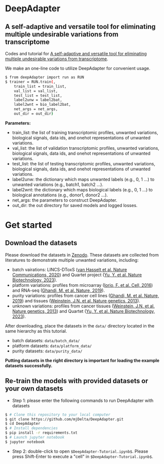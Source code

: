 # DeepAdapter
## A self-adaptive and versatile tool for eliminating multiple undesirable variations from transcriptome
Codes and tutorial for [A self-adaptive and versatile tool for eliminating multiple undesirable variations from transcriptome](https://www.biorxiv.org/content/10.1101/2024.02.04.578839v1).

We make an one-line code to utilize DeepAdapter for convenient usage.
```sh
$ from deepAdapter import run as RUN
$ trainer = RUN.train(,
    train_list = train_list,
    val_list = val_list,
    test_list = test_list,
    label2unw = label2bat,
    label2wnt = bio_label2bat,
    net_args = net_args,
    out_dir = out_dir)
```
**Parameters:**
* train_list: the list of training transcriptomic profiles, unwanted variations, biological signals, data ids, and onehot representations of unwanted variations.
* val_list: the list of validation transcriptomic profiles, unwanted variations, biological signals, data ids, and onehot representations of unwanted variations.
* test_list: the list of testing transcriptomic profiles, unwanted variations, biological signals, data ids, and onehot representations of unwanted variations.
* label2unw: the dictionary which maps unwanted labels (e.g., 0, 1 ...) to unwanted variations (e.g., batch1, batch2 ...).
* label2wnt: the dictionary which maps biological labels (e.g., 0, 1 ...) to biological annotations (e.g., donor1, donor2 ...).
* net_args: the parameters to construct DeepAdapter.
* out_dir: the out directory for saved models and logged losses.

# Get started
## Download the datasets
Please download the datasets in [Zenodo](https://zenodo.org/records/10494751).
These datasets are collected from literatures to demonstrate multiple unwanted variations, including:
* batch vairations: LINCS-DToxS ([van Hasselt et al. Nature Communications, 2020](https://www.nature.com/articles/s41467-020-18396-7)) and Quartet project ([Yu, Y. et al. Nature Biotechnology, 2023](https://www.nature.com/articles/s41587-023-01867-9)).
* platform variations: profiles from microarray ([Iorio, F. et al. Cell, 2016](https://www.cell.com/cell/pdf/S0092-8674(16)30746-2.pdf)) and RNA-seq ([Ghandi, M. et al. Nature, 2019](https://www.nature.com/articles/s41586-019-1186-3)).
* purity variations: profiles from cancer cell lines ([Ghandi, M. et al. Nature, 2019](https://www.nature.com/articles/s41586-019-1186-3)) and tissues ([Weinstein, J.N. et al. Nature genetics, 2013](https://www.nature.com/articles/ng.2764)).
* unknown variations: profiles from cancer tissues ([Weinstein, J.N. et al. Nature genetics, 2013](https://www.nature.com/articles/ng.2764)) and Quartet ([Yu, Y. et al. Nature Biotechnology, 2023](https://www.nature.com/articles/s41587-023-01867-9)).

After downloading, place the datasets in the `data/` directory located in the same hierarchy as this tutorial.
* batch datasets: `data/batch_data/`
* platform datasets: `data/platform_data/`
* purity datasets: `data/purity_data/`

**Putting datasets in the right directory is important for loading the example datasets successfully.**
    
## Re-train the models with provided datasets or your own datasets
* Step 1: please enter the following commands to run DeepAdapter with datasets 
```sh
$ # Clone this repository to your local computer
$ git clone https://github.com/mjDelta/DeepAdapter.git
$ cd DeepAdapter
$ # Install dependencies
$ pip install -r requirements.txt
$ # Launch jupyter notebook
$ jupyter notebook
```
* Step 2: double-click to open `$DeepAdapter-Tutorial.ipynb$`. Please press Shift-Enter to execute a "cell" in `$DeepAdapter-Tutorial.ipynb$`.
